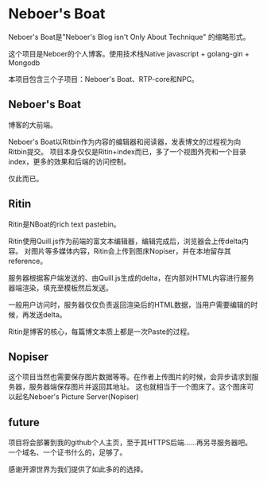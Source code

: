# Neboer's Boat
Neboer's Boat是"Neboer's Blog isn't Only About Technique"
的缩略形式。

这个项目是Neboer的个人博客。使用技术栈Native javascript + golang-gin + Mongodb

本项目包含三个子项目：Neboer's Boat、RTP-core和NPC。


## Neboer's Boat
博客的大前端。

Neboer's Boat以Ritbin作为内容的编辑器和阅读器，发表博文的过程视为向Ritbin提交。
项目本身仅仅是Ritin+index而已，多了一个视图外壳和一个目录index，更多的效果和后端的访问控制。

仅此而已。
## Ritin
Ritin是NBoat的rich text pastebin。

Ritin使用Quill.js作为前端的富文本编辑器，编辑完成后，浏览器会上传delta内容。
对图片等多媒体内容，Ritin会上传到图床Nopiser，并在本地留存其reference。

服务器根据客户端发送的、由Quill.js生成的delta，在内部对HTML内容进行服务器端渲染，填充至模板然后发送。

一般用户访问时，服务器仅仅负责返回渲染后的HTML数据，当用户需要编辑的时候，再发送delta。

Ritin是博客的核心，每篇博文本质上都是一次Paste的过程。
## Nopiser
这个项目当然也需要保存图片数据等等。在作者上传图片的时候，会异步请求到服务器，服务器端保存图片并返回其地址。
这也就相当于一个图床了。这个图床可以起名Neboer's Picture Server(Nopiser)
## future
项目将会部署到我的github个人主页，至于其HTTPS后端……再另寻服务器吧。一个域名、一个证书什么的，足够了。

感谢开源世界为我们提供了如此多的的选择。